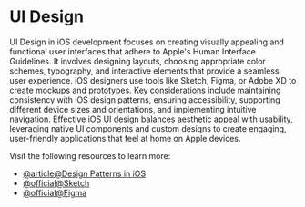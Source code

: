 # UI Design

UI Design in iOS development focuses on creating visually appealing and functional user interfaces that adhere to Apple's Human Interface Guidelines. It involves designing layouts, choosing appropriate color schemes, typography, and interactive elements that provide a seamless user experience. iOS designers use tools like Sketch, Figma, or Adobe XD to create mockups and prototypes. Key considerations include maintaining consistency with iOS design patterns, ensuring accessibility, supporting different device sizes and orientations, and implementing intuitive navigation. Effective iOS UI design balances aesthetic appeal with usability, leveraging native UI components and custom designs to create engaging, user-friendly applications that feel at home on Apple devices.

Visit the following resources to learn more:

- [@article@Design Patterns in iOS](https://shreethaanur.medium.com/design-patterns-in-ios-55d00c2eef4c)
- [@official@Sketch](https://www.sketch.com/)
- [@official@Figma](https://www.figma.com/)